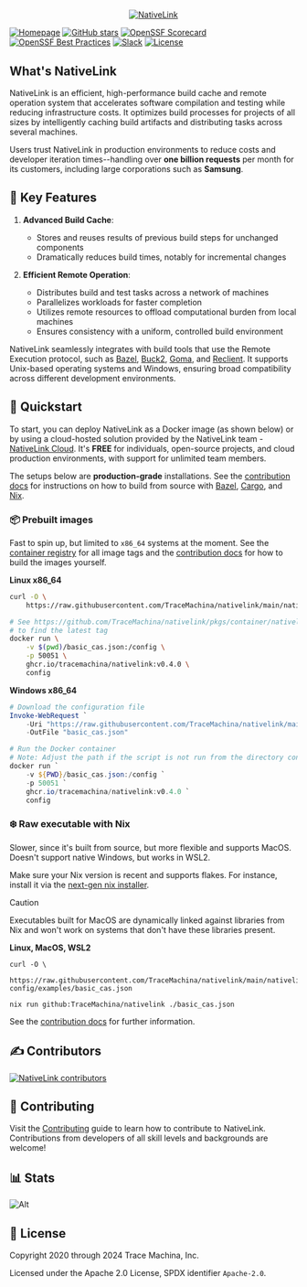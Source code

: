 #
<p align="center">
  <a href="https://www.nativelink.com">
    <picture>
      <source media="(prefers-color-scheme: dark)" srcset="https://raw.githubusercontent.com/tracemachina/nativelink/main/docs/src/assets/logo-dark.svg"/>
      <source media="(prefers-color-scheme: light)" srcset="https://raw.githubusercontent.com/tracemachina/nativelink/main/docs/src/assets/logo-light.svg"/>
      <img alt="NativeLink" src="https://raw.githubusercontent.com/tracemachina/nativelink/main/docs/src/assets/logo-light.svg"/>
    </picture>
  </a>
</p>

[![Homepage](https://img.shields.io/badge/Homepage-8A2BE2)](https://nativelink.com)
[![GitHub stars](https://img.shields.io/github/stars/tracemachina/nativelink?style=social)](https://github.com/TraceMachina/nativelink)
[![OpenSSF Scorecard](https://api.securityscorecards.dev/projects/github.com/TraceMachina/nativelink/badge)](https://securityscorecards.dev/viewer/?uri=github.com/TraceMachina/nativelink)
[![OpenSSF Best Practices](https://www.bestpractices.dev/projects/8050/badge)](https://www.bestpractices.dev/projects/8050)
[![Slack](https://img.shields.io/badge/slack--channel-blue?logo=slack)](https://nativelink.slack.com/join/shared_invite/zt-281qk1ho0-krT7HfTUIYfQMdwflRuq7A#/shared-invite/email)
[![License](https://img.shields.io/badge/License-Apache_2.0-blue.svg)](https://opensource.org/licenses/Apache-2.0)

## What's NativeLink

NativeLink is an efficient, high-performance build cache and remote operation system that accelerates software compilation and testing while reducing infrastructure costs. It optimizes build processes for projects of all sizes by intelligently caching build artifacts and distributing tasks across several machines.

Users trust NativeLink in production environments to reduce costs and developer iteration times--handling over **one billion requests** per month for its customers, including large corporations such as **Samsung**.

## 🔑 Key Features

1. **Advanced Build Cache**:
   - Stores and reuses results of previous build steps for unchanged components
   - Dramatically reduces build times, notably for incremental changes

2. **Efficient Remote Operation**:
   - Distributes build and test tasks across a network of machines
   - Parallelizes workloads for faster completion
   - Utilizes remote resources to offload computational burden from local machines
   - Ensures consistency with a uniform, controlled build environment

NativeLink seamlessly integrates with build tools that use the Remote Execution protocol, such as [Bazel](https://bazel.build), [Buck2](https://buck2.build), [Goma](https://chromium.googlesource.com/infra/goma/client/), and [Reclient](https://github.com/bazelbuild/reclient). It supports Unix-based operating systems and Windows, ensuring broad compatibility across different development environments.

## 🚀 Quickstart

To start, you can deploy NativeLink as a Docker image (as shown below) or by using a cloud-hosted solution provided by the NativeLink team - [NativeLink Cloud](https://app.nativelink.com). It's **FREE** for individuals, open-source projects, and cloud production environments, with support for unlimited team members.

The setups below are **production-grade** installations. See the [contribution docs](https://docs.nativelink.com/contribute/nix/) for instructions on how to build from source with [Bazel](https://docs.nativelink.com/contribute/bazel/), [Cargo](https://docs.nativelink.com/contribute/cargo/), and [Nix](https://docs.nativelink.com/contribute/nix/).


### 📦 Prebuilt images

Fast to spin up, but limited to `x86_64` systems at the moment. See the [container
registry](https://github.com/TraceMachina/nativelink/pkgs/container/nativelink)
for all image tags and the [contribution docs](https://docs.nativelink.com/contribute/nix)
for how to build the images yourself.

**Linux x86_64**

```bash
curl -O \
    https://raw.githubusercontent.com/TraceMachina/nativelink/main/nativelink-config/examples/basic_cas.json

# See https://github.com/TraceMachina/nativelink/pkgs/container/nativelink
# to find the latest tag
docker run \
    -v $(pwd)/basic_cas.json:/config \
    -p 50051 \
    ghcr.io/tracemachina/nativelink:v0.4.0 \
    config
```

**Windows x86_64**

```powershell
# Download the configuration file
Invoke-WebRequest `
    -Uri "https://raw.githubusercontent.com/TraceMachina/nativelink/main/nativelink-config/examples/basic_cas.json" `
    -OutFile "basic_cas.json"

# Run the Docker container
# Note: Adjust the path if the script is not run from the directory containing basic_cas.json
docker run `
    -v ${PWD}/basic_cas.json:/config `
    -p 50051 `
    ghcr.io/tracemachina/nativelink:v0.4.0 `
    config
```

### ❄️ Raw executable with Nix

Slower, since it's built from source, but more flexible and supports MacOS.
Doesn't support native Windows, but works in WSL2.

Make sure your Nix version is recent and supports flakes. For instance, install
it via the [next-gen nix installer](https://github.com/NixOS/experimental-nix-installer).

> [!CAUTION]
> Executables built for MacOS are dynamically linked against libraries from Nix
> and won't work on systems that don't have these libraries present.

**Linux, MacOS, WSL2**

```
curl -O \
    https://raw.githubusercontent.com/TraceMachina/nativelink/main/nativelink-config/examples/basic_cas.json

nix run github:TraceMachina/nativelink ./basic_cas.json
```

See the [contribution docs](https://docs.nativelink.com/contribute/nix) for further information.

## ✍️ Contributors

<a href="https://github.com/tracemachina/nativelink/graphs/contributors" aria-label="View contributors of the NativeLink project on GitHub">
  <img src="https://contrib.rocks/image?repo=tracemachina/nativelink" alt="NativeLink contributors" loading="lazy" />
</a>

## 🤝 Contributing

Visit the [Contributing](https://github.com/tracemachina/nativelink/blob/main/CONTRIBUTING.md) guide to learn how to contribute to NativeLink. Contributions from developers of all skill levels and backgrounds are welcome!

## 📊 Stats

![Alt](https://repobeats.axiom.co/api/embed/d8bfc6d283632c060beaab1e69494c2f7774a548.svg "Repobeats analytics image")

## 📜 License

Copyright 2020 through 2024 Trace Machina, Inc.

Licensed under the Apache 2.0 License, SPDX identifier `Apache-2.0`.
